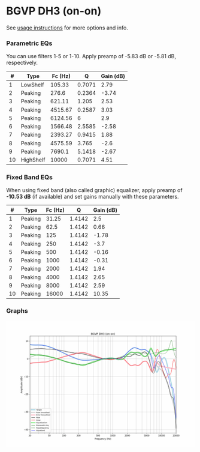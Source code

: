 # BGVP DH3 (on-on)
See [usage instructions](https://github.com/jaakkopasanen/AutoEq#usage) for more options and info.

### Parametric EQs
You can use filters 1-5 or 1-10. Apply preamp of -5.83 dB or -5.81 dB, respectively.

|   # | Type      |   Fc (Hz) |      Q |   Gain (dB) |
|-----|-----------|-----------|--------|-------------|
|   1 | LowShelf  |    105.33 | 0.7071 |        2.79 |
|   2 | Peaking   |    276.6  | 0.2364 |       -3.74 |
|   3 | Peaking   |    621.11 | 1.205  |        2.53 |
|   4 | Peaking   |   4515.67 | 0.2587 |        3.03 |
|   5 | Peaking   |   6124.56 | 6      |        2.9  |
|   6 | Peaking   |   1566.48 | 2.5585 |       -2.58 |
|   7 | Peaking   |   2393.27 | 0.9415 |        1.88 |
|   8 | Peaking   |   4575.59 | 3.765  |       -2.6  |
|   9 | Peaking   |   7690.1  | 5.1418 |       -2.67 |
|  10 | HighShelf |  10000    | 0.7071 |        4.51 |

### Fixed Band EQs
When using fixed band (also called graphic) equalizer, apply preamp of **-10.53 dB** (if available) and set gains manually with these parameters.

|   # | Type    |   Fc (Hz) |      Q |   Gain (dB) |
|-----|---------|-----------|--------|-------------|
|   1 | Peaking |     31.25 | 1.4142 |        2.5  |
|   2 | Peaking |     62.5  | 1.4142 |        0.66 |
|   3 | Peaking |    125    | 1.4142 |       -1.78 |
|   4 | Peaking |    250    | 1.4142 |       -3.7  |
|   5 | Peaking |    500    | 1.4142 |       -0.16 |
|   6 | Peaking |   1000    | 1.4142 |       -0.31 |
|   7 | Peaking |   2000    | 1.4142 |        1.94 |
|   8 | Peaking |   4000    | 1.4142 |        2.65 |
|   9 | Peaking |   8000    | 1.4142 |        2.59 |
|  10 | Peaking |  16000    | 1.4142 |       10.35 |

### Graphs
![](./BGVP%20DH3%20(on-on).png)
